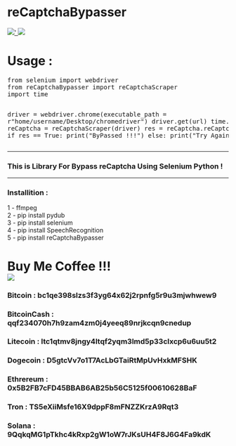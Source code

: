 <h1>
reCaptchaBypasser
</h1>
<a href="https://python.org">
<img src="https://img.shields.io/badge/python-v3.8-blue">'
</a>
<a href="#">
<img src="https://img.shields.io/badge/platform-Linux%20%7C%20Windows%2010%20%7C%208.1%20%7C%207%20%7C-brown">
</a>
<p>
<h1>
Usage :
</h1>
<pre>
from selenium import webdriver
from reCaptchaBypasser import reCaptchaScraper
import time

driver = webdriver.chrome(executable_path = r"home/username/Desktop/chromedriver")
driver.get(url)
time.sleep(5)
reCaptcha = reCaptchaScraper(driver)
res = reCaptcha.reCaptchaGoogleV2()
if res == True:
   print("ByPassed !!!")
else:
     print("Try Again !!!")
</pre>
<hr>
<h3>
This is Library  For Bypass reCaptcha Using Selenium Python !
</h3>
<hr>
<h3>
Installition :
</h3>

1 - ffmpeg
<br>
2 - pip install pydub
<br>
3 - pip install selenium
<br>
4 - pip install SpeechRecognition
<br>
5 - pip install reCaptchaBypasser

<h1>
Buy Me Coffee !!!
<br>
<a href="https://t.me/CHANNEL_TERMUX_HACK">
<img src="https://img.shields.io/badge/-buy_me_a%C2%A0coffee-gray?logo=buy-me-a-coffee">
</a>
</h1>
<h3><b>Bitcoin : </b>bc1qe398slzs3f3yg64x62j2rpnfg5r9u3mjwhwew9</h3>
<h3><b>BitcoinCash : </b>qqf234070h7h9zam4zm0j4yeeq89nrjkcqn9cnedup</h3>
<h3><b>Litecoin : </b>ltc1qtmv8jngy4ltqf2yqm3lmd5p33clxcp6u6uu5t2</h3>
<h3><b>Dogecoin : </b>D5gtcVv7o1T7AcLbGTaiRtMpUvHxkMFSHK</h3>
<h3><b>Ethrereum : </b>0x5B2FB7cFD45BBAB6AB25b56C5125f00610628BaF</h3>
<h3><b>Tron : </b>TS5eXiiMsfe16X9dppF8mFNZZKrzA9Rqt3</h3>
<h3><b>Solana : </b>9QqkqMG1pTkhc4kRxp2gW1oW7rJKsUH4F8J6G4Fa9kdK</h3>
